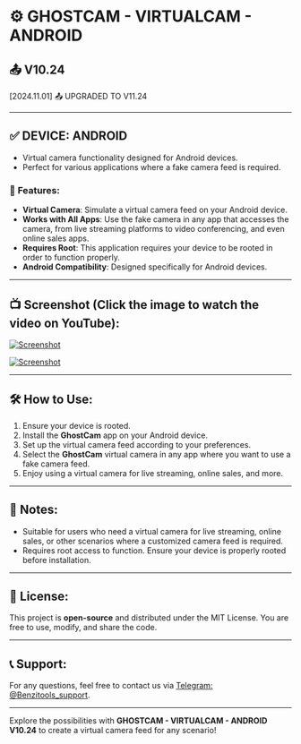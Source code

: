 
# ⚙️ GHOSTCAM - VIRTUALCAM - ANDROID  
## 📤 V10.24
[2024.11.01]
📤 UPGRADED TO V11.24

---

## ✅ DEVICE: ANDROID  
- Virtual camera functionality designed for Android devices.  
- Perfect for various applications where a fake camera feed is required.

### 🎉 **Features**:
- **Virtual Camera**: Simulate a virtual camera feed on your Android device.  
- **Works with All Apps**: Use the fake camera in any app that accesses the camera, from live streaming platforms to video conferencing, and even online sales apps.
- **Requires Root**: This application requires your device to be rooted in order to function properly.
- **Android Compatibility**: Designed specifically for Android devices.

---

## 📺 Screenshot (Click the image to watch the video on YouTube):

[![Screenshot](https://github.com/benzitools/GhostCam/blob/main/Screenshot/1.png)](https://youtu.be/PU6n8ACHq_I)

[![Screenshot](https://github.com/benzitools/GhostCam/blob/main/Screenshot/2.png)](https://youtu.be/PU6n8ACHq_I)

---

## 🛠️ **How to Use**:
1. Ensure your device is rooted.  
2. Install the **GhostCam** app on your Android device.  
3. Set up the virtual camera feed according to your preferences.  
4. Select the **GhostCam** virtual camera in any app where you want to use a fake camera feed.  
5. Enjoy using a virtual camera for live streaming, online sales, and more.

---

## 🔧 **Notes**:
- Suitable for users who need a virtual camera for live streaming, online sales, or other scenarios where a customized camera feed is required.
- Requires root access to function. Ensure your device is properly rooted before installation.

---

## 📄 **License**:
This project is **open-source** and distributed under the MIT License. You are free to use, modify, and share the code.

---

## 📞 **Support**:
For any questions, feel free to contact us via [Telegram: @Benzitools_support](https://t.me/Benzitools_support).

---

Explore the possibilities with **GHOSTCAM - VIRTUALCAM - ANDROID V10.24** to create a virtual camera feed for any scenario!
